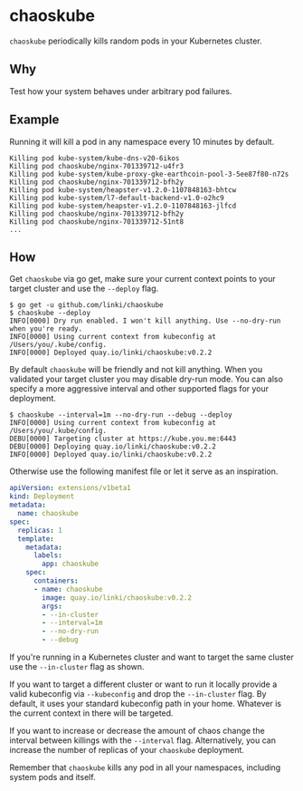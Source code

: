 # chaoskube

`chaoskube` periodically kills random pods in your Kubernetes cluster.

## Why

Test how your system behaves under arbitrary pod failures.

## Example

Running it will kill a pod in any namespace every 10 minutes by default.

```shell
Killing pod kube-system/kube-dns-v20-6ikos
Killing pod chaoskube/nginx-701339712-u4fr3
Killing pod kube-system/kube-proxy-gke-earthcoin-pool-3-5ee87f80-n72s
Killing pod chaoskube/nginx-701339712-bfh2y
Killing pod kube-system/heapster-v1.2.0-1107848163-bhtcw
Killing pod kube-system/l7-default-backend-v1.0-o2hc9
Killing pod kube-system/heapster-v1.2.0-1107848163-jlfcd
Killing pod chaoskube/nginx-701339712-bfh2y
Killing pod chaoskube/nginx-701339712-51nt8
...
```

## How

Get `chaoskube` via go get, make sure your current context points to your target cluster and use the `--deploy` flag.

```shell
$ go get -u github.com/linki/chaoskube
$ chaoskube --deploy
INFO[0000] Dry run enabled. I won't kill anything. Use --no-dry-run when you're ready.
INFO[0000] Using current context from kubeconfig at /Users/you/.kube/config.
INFO[0000] Deployed quay.io/linki/chaoskube:v0.2.2
```

By default `chaoskube` will be friendly and not kill anything. When you validated your target cluster you may disable dry-run mode. You can also specify a more aggressive interval and other supported flags for your deployment.

```shell
$ chaoskube --interval=1m --no-dry-run --debug --deploy
INFO[0000] Using current context from kubeconfig at /Users/you/.kube/config.
DEBU[0000] Targeting cluster at https://kube.you.me:6443
DEBU[0000] Deploying quay.io/linki/chaoskube:v0.2.2
INFO[0000] Deployed quay.io/linki/chaoskube:v0.2.2
```

Otherwise use the following manifest file or let it serve as an inspiration.

```yaml
apiVersion: extensions/v1beta1
kind: Deployment
metadata:
  name: chaoskube
spec:
  replicas: 1
  template:
    metadata:
      labels:
        app: chaoskube
    spec:
      containers:
      - name: chaoskube
        image: quay.io/linki/chaoskube:v0.2.2
        args:
        - --in-cluster
        - --interval=1m
        - --no-dry-run
        - --debug
```

If you're running in a Kubernetes cluster and want to target the same cluster use the `--in-cluster` flag as shown.

If you want to target a different cluster or want to run it locally provide a valid kubeconfig via `--kubeconfig` and drop the `--in-cluster` flag. By default, it uses your standard kubeconfig path in your home. Whatever is the current context in there will be targeted.

If you want to increase or decrease the amount of chaos change the interval between killings with the `--interval` flag. Alternatively, you can increase the number of replicas of your `chaoskube` deployment.

Remember that `chaoskube` kills any pod in all your namespaces, including system pods and itself.
